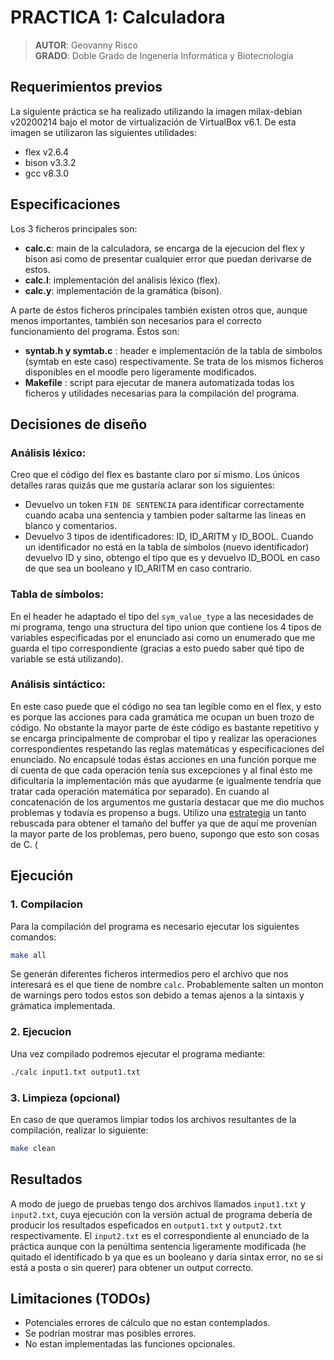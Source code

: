 # PRACTICA 1: Calculadora
> **AUTOR**: Geovanny Risco <br/>
> **GRADO**: Doble Grado de Ingenería Informática y Biotecnología
## Requerimientos previos
La siguiente práctica se ha realizado utilizando la imagen milax-debian v20200214 bajo el motor de virtualización de VirtualBox v6.1. De esta imagen se utilizaron las siguientes utilidades:
* flex v2.6.4
* bison v3.3.2
* gcc v8.3.0

## Especificaciones
Los 3 ficheros principales son:
* **calc.c**: main de la calculadora, se encarga de la ejecucion del flex y bison asi como de presentar cualquier error que puedan derivarse de estos.
* **calc.l**: implementación del análisis léxico (flex).
* **calc.y**: implementación de la gramática (bison).

A parte de éstos ficheros principales también existen otros que, aunque menos importantes, también son necesarios para el correcto funcionamiento del programa. Éstos son:
* **syntab.h y symtab.c** : header e implementación de la tabla de simbolos (symtab en este caso) respectivamente. Se trata de los mismos ficheros disponibles en el moodle pero ligeramente modificados.
* **Makefile** : script para ejecutar de manera automatizada todas los ficheros y utilidades necesarias para la compilación del programa.

## Decisiones de diseño
### Análisis léxico:
Creo que el código del flex es bastante claro por sí mismo. Los únicos detalles raras quizás que me gustaría aclarar son los siguientes:
* Devuelvo un token ```FIN DE SENTENCIA``` para identificar correctamente cuando acaba una sentencia y tambien poder saltarme las lineas en blanco y comentarios.
* Devuelvo 3 tipos de identificadores: ID, ID_ARITM y ID_BOOL. Cuando un identificador no está en la tabla de símbolos (nuevo identificador) devuelvo ID y sino, obtengo el tipo que es y devuelvo ID_BOOL en caso de que sea un booleano y ID_ARITM en caso contrario.
### Tabla de símbolos:
En el header he adaptado el tipo del ```sym_value_type``` a las necesidades de mi programa, tengo una structura del tipo union que contiene los 4 tipos de variables especificadas por el enunciado asi como un enumerado que me guarda el tipo correspondiente (gracias a esto puedo saber qué tipo de variable se está utilizando).
### Análisis sintáctico:
En este caso puede que el código no sea tan legible como en el flex, y esto es porque las acciones para cada gramática me ocupan un buen trozo de código. No obstante la mayor parte de éste código es bastante repetitivo y se encarga principalmente de comprobar el tipo y realizar las operaciones correspondientes respetando las reglas matemáticas y especificaciones del enunciado. No encapsulé todas éstas acciones en una función porque me dí cuenta de que cada operación tenía sus excepciones y al final ésto me dificultaría la implementación más que ayudarme (e igualmente tendría que tratar cada operación matemática por separado). 
En cuando al concatenación de los argumentos me gustaría destacar que me dio muchos problemas y todavía es propenso a bugs. Utilizo una [estrategia](https://stackoverflow.com/questions/29087129/how-to-calculate-the-length-of-output-that-sprintf-will-generate#:~:text=call.&text=You%20can%20call%20int%20len,counting%20the%20terminating%20'%5C0'%20) un tanto rebuscada para obtener el tamaño del buffer ya que de aquí me provenían la mayor parte de los problemas, pero bueno, supongo que esto son cosas de C. (<br/>
## Ejecución
### 1. Compilacion
Para la compilación del programa es necesario ejecutar los siguientes comandos:
```bash
make all
```
Se generán diferentes ficheros intermedios pero el archivo que nos interesará es el que tiene de nombre ```calc```. Probablemente salten un monton de warnings pero todos estos son debido a temas ajenos a la sintaxis y grámatica implementada.
### 2. Ejecucion
Una vez compilado podremos ejecutar el programa mediante:
```bash
./calc input1.txt output1.txt
``` 
### 3. Limpieza (opcional)
En caso de que queramos limpiar todos los archivos resultantes de la compilación, realizar lo siguiente:
```bash
make clean
```
## Resultados
A modo de juego de pruebas tengo dos archivos llamados ```input1.txt``` y ```input2.txt```, cuya ejecución con la versión actual de programa debería de producir los resultados espeficados en ```output1.txt``` y ```output2.txt``` respectivamente. El ```input2.txt``` es el correspondiente al enunciado de la práctica aunque con la penúltima sentencia ligeramente modificada (he quitado el identificado b ya que es un booleano y daría sintax error, no se si está a posta o sin querer) para obtener un output correcto.
## Limitaciones (TODOs)
* Potenciales errores de cálculo que no estan contemplados.
* Se podrían mostrar mas posibles errores.
* No estan implementadas las funciones opcionales.
